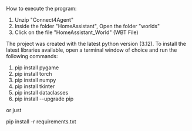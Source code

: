 How to execute the program:

1) Unzip "Connect4Agent"
2) Inside the folder "HomeAssistant", Open the folder "worlds"
3) Click on the file "HomeAssistant_World" (WBT File)

The project was created with the latest python version (3.12). To install the latest libraries available, open a terminal window of choice and run the following commands:
1) pip install pygame
2) pip install torch
3) pip install numpy
4) pip install tkinter
5) pip install dataclasses
6) pip install --upgrade pip

or just 

pip install -r requirements.txt
